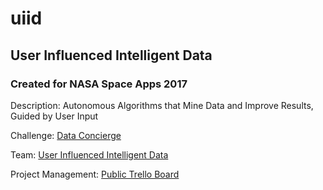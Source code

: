# uiid
## User Influenced Intelligent Data  
  
### Created for NASA Space Apps 2017 

Description: Autonomous Algorithms that Mine Data and Improve Results, Guided by User Input   
  
Challenge: [Data Concierge](https://2017.spaceappschallenge.org/challenges/ideate-and-create/data-concierge/details)  
    
Team: [User Influenced Intelligent Data](https://2017.spaceappschallenge.org/challenges/ideate-and-create/data-concierge/teams/user-influenced-intelligent-data/stream)   

Project Management: [Public Trello Board](https://trello.com/b/sp819hHq/space-apps-2017)  
